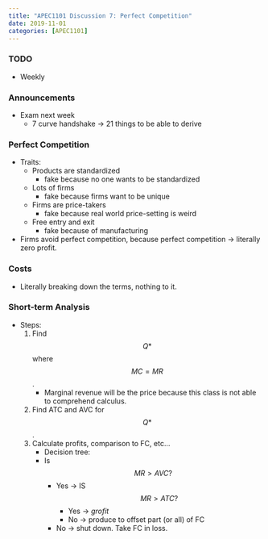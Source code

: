```yaml
---
title: "APEC1101 Discussion 7: Perfect Competition"
date: 2019-11-01
categories: [APEC1101]
---
```


### TODO

- Weekly

### Announcements

- Exam next week
    - 7 curve handshake &rarr; 21 things to be able to derive

### Perfect Competition

- Traits:
    - Products are standardized
        - fake because no one wants to be standardized
    - Lots of firms
        - fake because firms want to be unique
    - Firms are price-takers
        - fake because real world price-setting is weird
    - Free entry and exit
        - fake because of manufacturing
- Firms avoid perfect competition, because perfect competition &rarr; literally zero profit.

### Costs

- Literally breaking down the terms, nothing to it.

### Short-term Analysis

- Steps:
    1. Find $$Q*$$ where $$MC=MR$$. 
        - Marginal revenue will be the price because this class is not able to comprehend calculus.
    2. Find ATC and AVC for $$Q*$$. 
    3. Calculate profits, comparison to FC, etc...
        - Decision tree:
        - Is $$MR > AVC?$$
            - Yes &rarr; IS $$MR > ATC?$$
                - Yes &rarr; *grofit*
                - No &rarr; produce to offset part (or all) of FC 
            - No &rarr; shut down. Take FC in loss.